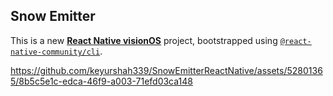 ## Snow Emitter

This is a new [**React Native visionOS**](https://github.com/callstack/react-native-visionos) project, bootstrapped using [`@react-native-community/cli`](https://github.com/react-native-community/cli).


https://github.com/keyurshah339/SnowEmitterReactNative/assets/52801365/8b5c5e1c-edca-46f9-a003-71efd03ca148

